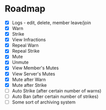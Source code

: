 # Roadmap

- [x] Logs - edit, delete, member leave/join
- [x] Warn
- [x] Strike
- [x] View Infractions
- [x] Repeal Warn
- [x] Repeal Strike
- [x] Mute
- [x] Unmute
- [x] View Member's Mutes
- [x] View Server's Mutes
- [x] Mute after Warn
- [x] Mute after Strike
- [ ] Auto Strike (after certain number of warns)
- [ ] Auto Ban (after certain number of strikes)
- [ ] Some sort of archiving system